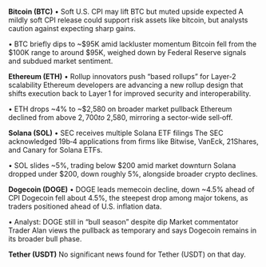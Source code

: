 **Bitcoin (BTC)**
 • Soft U.S. CPI may lift BTC but muted upside expected
 A mildly soft CPI release could support risk assets like bitcoin, but analysts caution against expecting sharp gains.

• BTC briefly dips to ~$95K amid lackluster momentum
 Bitcoin fell from the $100K range to around $95K, weighed down by Federal Reserve signals and subdued market sentiment.

**Ethereum (ETH)**
 • Rollup innovators push “based rollups” for Layer‑2 scalability
 Ethereum developers are advancing a new rollup design that shifts execution back to Layer 1 for improved security and interoperability.

• ETH drops ~4% to ~$2,580 on broader market pullback
 Ethereum declined from above $2,700 to ~$2,580, mirroring a sector‑wide sell‑off.

**Solana (SOL)**
 • SEC receives multiple Solana ETF filings
 The SEC acknowledged 19b‑4 applications from firms like Bitwise, VanEck, 21Shares, and Canary for Solana ETFs.

• SOL slides ~5%, trading below $200 amid market downturn
 Solana dropped under $200, down roughly 5%, alongside broader crypto declines.

**Dogecoin (DOGE)**
 • DOGE leads memecoin decline, down ~4.5% ahead of CPI
 Dogecoin fell about 4.5%, the steepest drop among major tokens, as traders positioned ahead of U.S. inflation data.

• Analyst: DOGE still in “bull season” despite dip
 Market commentator Trader Alan views the pullback as temporary and says Dogecoin remains in its broader bull phase.

**Tether (USDT)**
 No significant news found for Tether (USDT) on that day.